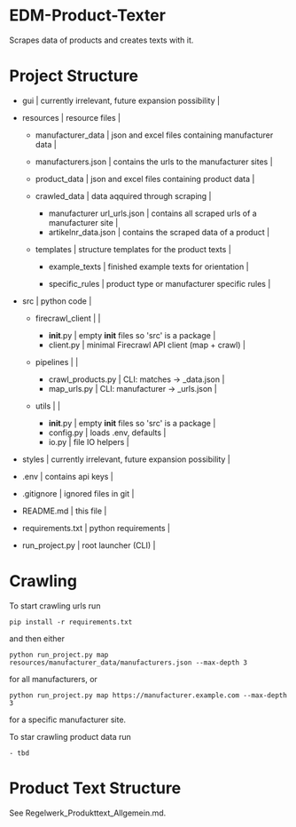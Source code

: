 # EDM-Product-Texter
Scrapes data of products and creates texts with it.

# Project Structure

- gui | currently irrelevant, future expansion possibility |

- resources                             | resource files |
   - manufacturer_data                  | json and excel files containing manufacturer data |
    - manufacturers.json                | contains the urls to the manufacturer sites |

    - product_data                      | json and excel files containing product data |

    - crawled_data                      | data aqquired through scraping |
        - manufacturer url_urls.json    | contains all scraped urls of a manufacturer site |
        - artikelnr_data.json           | contains the scraped data of a product |

    - templates                         | structure templates for the product texts |
        - example_texts                 | finished example texts for orientation |

        - specific_rules                | product type or manufacturer specific rules |

- src                                   | python code |
    - firecrawl_client                  | |
        - __init__.py                   | empty __init__ files so 'src' is a package |
        - client.py                     | minimal Firecrawl API client (map + crawl) |
    
    - pipelines                         | |
        - crawl_products.py             | CLI: matches → <artikelnr>_data.json |
        - map_urls.py                   | CLI: manufacturer → <manufacturer>_urls.json |

    - utils                             | |
        - __init__.py                   | empty __init__ files so 'src' is a package |
        - config.py                     | loads .env, defaults |
        - io.py                         | file IO helpers |

- styles                                | currently irrelevant, future expansion possibility |

- .env                                  | contains api keys |
- .gitignore                            | ignored files in git |
- README.md                             | this file |
- requirements.txt                      | python requirements |
- run_project.py                        | root launcher (CLI) |

# Crawling

To start crawling urls run

    pip install -r requirements.txt

and then either

    python run_project.py map resources/manufacturer_data/manufacturers.json --max-depth 3

for all manufacturers, or

    python run_project.py map https://manufacturer.example.com --max-depth 3

for a specific manufacturer site.

To star crawling product data run

    - tbd

# Product Text Structure 

See Regelwerk_Produkttext_Allgemein.md.